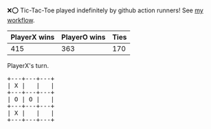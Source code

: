 :x::o: Tic-Tac-Toe played indefinitely by github action runners! See [my workflow](.github/workflows/play.yaml).

|PlayerX wins|PlayerO wins|Ties|
|-|-|-|
|415|363|170|

PlayerX's turn.

<pre>
+---+---+---+
| X |   |   |
+---+---+---+
| O | O |   |
+---+---+---+
| X |   |   |
+---+---+---+
</pre>